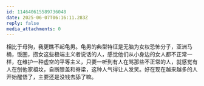 ```yaml
---
id: 114640615589736048
date: 2025-06-07T06:16:11.283Z
reply: false
media_attachments: 0
---
```


相比于母狗，我更瞧不起龟男。龟男的典型特征是无脑为女权恐怖分子，亚洲马桶，饭圈，捞女这些极端主义者说话的人，感觉他们从小身边的女人都不正常一样，在维护一种虚空的平等主义，只要一听到有人在骂那些不正常的人，就感觉有人在刨他家祖坟，自断膝盖和脊梁，这种人气得让人发笑。好在现在越来越多的人开始醒悟了，主要还是没钱去舔了嘛。

